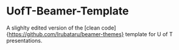# UofT-Beamer-Template

A slighlty edited version of the [clean code]{https://github.com/Irubataru/beamer-themes} template for U of T presentations.
